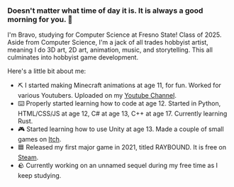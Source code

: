 ### Doesn't matter what time of day it is. It is always a good morning for you. 👋

I'm Bravo, studying for Computer Science at Fresno State! Class of 2025. Aside from Computer Science, I'm a jack of all trades hobbyist artist, meaning I do 3D art, 2D art, animation, music, and storytelling. This all culminates into hobbyist game development.

Here's a little bit about me:
- ⛏️ I started making Minecraft animations at age 11, for fun. Worked for various Youtubers. Uploaded on my [Youtube Channel](https://www.youtube.com/channel/UCGy1MGq1qcujetf7GqPCITQ).
- ⌨️ Properly started learning how to code at age 12. Started in Python, HTML/CSS/JS at age 12, C# at age 13, C++ at age 17. Currently learning Rust.
- 🎮 Started learning how to use Unity at age 13. Made a couple of small games on [Itch](https://braveo.itch.io/). 
- 🟦 Released my first major game in 2021, titled RAYBOUND. It is free on [Steam](https://store.steampowered.com/app/1626370/Raybound/). 
- 🪨 Currently working on an unnamed sequel during my free time as I keep studying.

<!--
**Braveo/Braveo** is a ✨ _special_ ✨ repository because its `README.md` (this file) appears on your GitHub profile.

Here are some ideas to get you started:

- 🔭 I’m currently working on ...
- 🌱 I’m currently learning ...
- 👯 I’m looking to collaborate on ...
- 🤔 I’m looking for help with ...
- 💬 Ask me about ...
- 📫 How to reach me: ...
- 😄 Pronouns: ...
- ⚡ Fun fact: ...
-->
